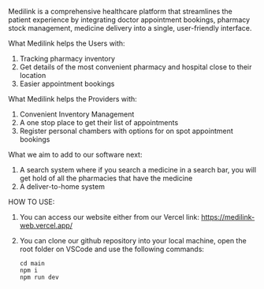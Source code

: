 Medilink is a comprehensive healthcare platform that streamlines the patient experience by integrating doctor appointment bookings, pharmacy stock management, medicine delivery into a single, user-friendly interface.

What Medilink helps the Users with:

1. Tracking pharmacy inventory
2. Get details of the most convenient pharmacy and hospital close to their location
3. Easier appointment bookings

What Medilink helps the Providers with:

1. Convenient Inventory Management
2. A one stop place to get their list of appointments
3. Register personal chambers with options for on spot appointment bookings

What we aim to add to our software next:

1. A search system where if you search a medicine in a search bar, you will get hold of all the pharmacies that have the medicine
2. A deliver-to-home system

HOW TO USE:

1. You can access our website either from our Vercel link:
   https://medilink-web.vercel.app/

2. You can clone our github repository into your local machine, open the root folder on VSCode and use the following commands:
   ```
   cd main
   npm i
   npm run dev
   ```
